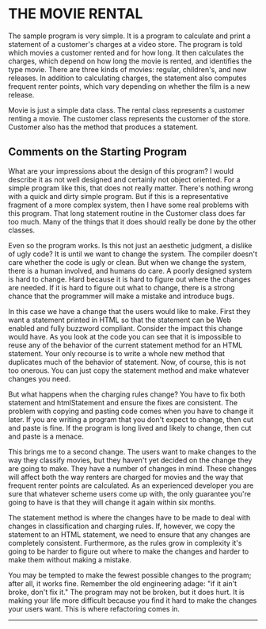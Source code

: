 THE MOVIE RENTAL
================

The sample program is very simple. It is a program to calculate and print a statement of a customer's charges at a video store.
The program is told which movies a customer rented and for how long. It then calculates the charges, which depend on how long
the movie is rented, and identifies the type movie. There are three kinds of movies: regular, children's, and new releases.
In addition to calculating charges, the statement also computes frequent renter points, which vary depending on whether the film is a new release.

Movie is just a simple data class. The rental class represents a customer renting a movie. The customer class represents the customer of the store.
Customer also has the method that produces a statement.


Comments on the Starting Program
--------------------------------
What are your impressions about the design of this program? I would describe it as not well designed and certainly not object oriented.
For a simple program like this, that does not really matter. There's nothing wrong with a quick and dirty simple program. But if this is
a representative fragment of a more complex system, then I have some real problems with this program. That long statement routine in
the Customer class does far too much. Many of the things that it does should really be done by the other classes.

Even so the program works. Is this not just an aesthetic judgment, a dislike of ugly code? It is until we want to change the system.
The compiler doesn't care whether the code is ugly or clean. But when we change the system, there is a human involved, and humans do care.
A poorly designed system is hard to change. Hard because it is hard to figure out where the changes are needed. If it is hard to figure out
what to change, there is a strong chance that the programmer will make a mistake and introduce bugs.

In this case we have a change that the users would like to make. First they want a statement printed in HTML so that the statement can be
Web enabled and fully buzzword compliant. Consider the impact this change would have. As you look at the code you can see that it is impossible to
reuse any of the behavior of the current statement method for an HTML statement. Your only recourse is to write a whole new method that duplicates
much of the behavior of statement. Now, of course, this is not too onerous. You can just copy the statement method and make whatever changes you need.

But what happens when the charging rules change? You have to fix both statement and htmlStatement and ensure the fixes are consistent. The problem with
copying and pasting code comes when you have to change it later. If you are writing a program that you don't expect to change, then cut and paste is fine.
If the program is long lived and likely to change, then cut and paste is a menace.

This brings me to a second change. The users want to make changes to the way they classify movies, but they haven't yet decided on the change they are
going to make. They have a number of changes in mind. These changes will affect both the way renters are charged for movies and the way that frequent renter
points are calculated. As an experienced developer you are sure that whatever scheme users come up with, the only guarantee you're going to have is that they
will change it again within six months.

The statement method is where the changes have to be made to deal with changes in classification and charging rules. If, however, we copy the statement to
an HTML statement, we need to ensure that any changes are completely consistent. Furthermore, as the rules grow in complexity it's going to be harder to
figure out where to make the changes and harder to make them without making a mistake.

You may be tempted to make the fewest possible changes to the program; after all, it works fine. Remember the old engineering adage: "if it ain't broke, don't fix it."
The program may not be broken, but it does hurt. It is making your life more difficult because you find it hard to make the changes your users want.
This is where refactoring comes in.

*****
